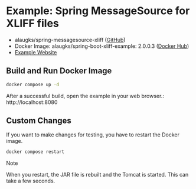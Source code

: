 # Example: Spring MessageSource for XLIFF files

* alaugks/spring-messagesource-xliff ([GitHub](https://github.com/alaugks/spring-messagesource-xliff))
* Docker Image: alaugks/spring-boot-xliff-example:
  2.0.0.3 ([Docker Hub](https://hub.docker.com/r/alaugks/spring-messagesource-xliff-example/tags))
* [Example Website](https://spring-boot-xliff-example.alaugks.dev)

## Build and Run Docker Image

```bash
docker compose up -d
```

After a successful build, open the example in your web browser.: http://localhost:8080

## Custom Changes

If you want to make changes for testing, you have to restart the Docker image.

```bash
docker compose restart
```

> [!NOTE]  
> When you restart, the JAR file is rebuilt and the Tomcat is started. This can take a few seconds.
